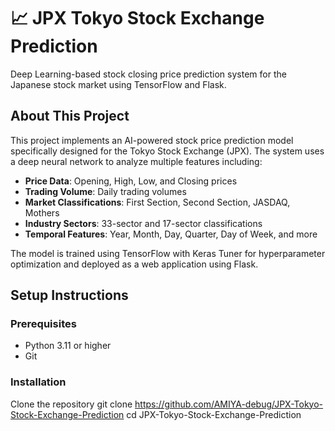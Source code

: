 # 📈 JPX Tokyo Stock Exchange Prediction

Deep Learning-based stock closing price prediction system for the Japanese stock market using TensorFlow and Flask.

## About This Project

This project implements an AI-powered stock price prediction model specifically designed for the Tokyo Stock Exchange (JPX). The system uses a deep neural network to analyze multiple features including:

- **Price Data**: Opening, High, Low, and Closing prices
- **Trading Volume**: Daily trading volumes
- **Market Classifications**: First Section, Second Section, JASDAQ, Mothers
- **Industry Sectors**: 33-sector and 17-sector classifications
- **Temporal Features**: Year, Month, Day, Quarter, Day of Week, and more

The model is trained using TensorFlow with Keras Tuner for hyperparameter optimization and deployed as a web application using Flask.

## Setup Instructions

### Prerequisites
- Python 3.11 or higher
- Git

### Installation

Clone the repository
git clone https://github.com/AMIYA-debug/JPX-Tokyo-Stock-Exchange-Prediction
cd JPX-Tokyo-Stock-Exchange-Prediction
